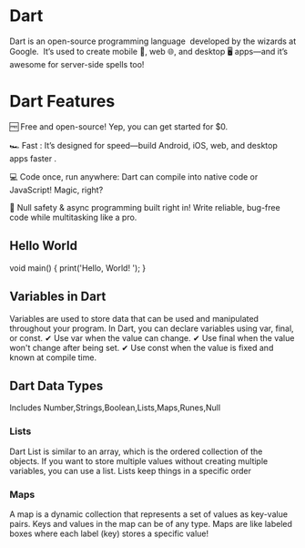# Dart
Dart is an open-source programming language  developed by the wizards at Google.  It’s used to create mobile 📱, web 🌐, and desktop 🖥 apps—and it’s awesome for server-side spells too! 
# Dart Features
🆓 Free and open-source! Yep, you can get started for $0.

🏎 Fast : It’s designed for speed—build Android, iOS, web, and desktop apps faster .

💻 Code once, run anywhere: Dart can compile into native code or JavaScript! Magic, right?

🚀 Null safety & async programming built right in! Write reliable, bug-free code while multitasking like a pro.

## Hello World
void main() {
  print('Hello, World! ');
}

## Variables in Dart
Variables are used to store data that can be used and manipulated throughout your program. In Dart, you can declare variables using var, final, or const.
✔ Use var when the value can change.
✔ Use final when the value won't change after being set.
✔ Use const when the value is fixed and known at compile time.

## Dart Data Types
Includes Number,Strings,Boolean,Lists,Maps,Runes,Null
### Lists
Dart List is similar to an array, which is the ordered collection of the objects. If you want to store multiple values without creating multiple variables, you can use a list.
Lists keep things in a specific order

### Maps
A map is a dynamic collection that represents a set of values ​as key-value pairs. Keys and values ​in the map can be of any type. Maps are like labeled boxes where each label (key) stores a specific value!
